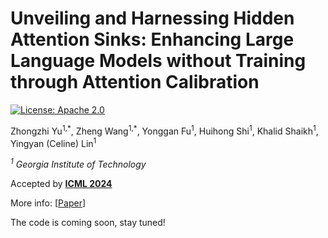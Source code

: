 # Unveiling and Harnessing Hidden Attention Sinks: Enhancing Large Language Models without Training through Attention Calibration

[![License: Apache 2.0](https://img.shields.io/badge/License-Apache%202.0-green)](https://opensource.org/licenses/Apache-2.0)

Zhongzhi Yu<sup>1,\*</sup>, Zheng Wang<sup>1,\*</sup>, Yonggan Fu<sup>1</sup>, Huihong Shi<sup>1</sup>, Khalid Shaikh<sup>1</sup>, Yingyan (Celine) Lin<sup>1</sup>

*<sup>1</sup> Georgia Institute of Technology*

Accepted by **[ICML 2024](https://icml.cc/Conferences/2024)**

More info: [[Paper](https://openreview.net/pdf?id=DLTjFFiuUJ)]

The code is coming soon, stay tuned! 
